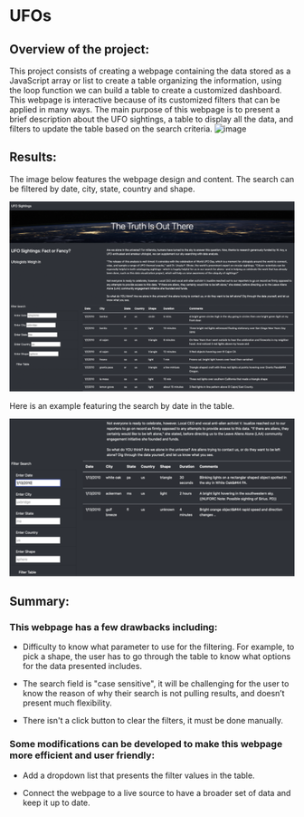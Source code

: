 # UFOs

## Overview of the project:

This project consists of creating a webpage containing the data stored as a JavaScript array or list to create a table organizing the information, using the loop function we can build a table to create a customized dashboard. This webpage is interactive because of its customized filters that can be applied in many ways. The main purpose of this webpage is to present a brief description about the UFO sightings, a table to display all the data, and filters to update the table based on the search criteria. ![image](https://user-images.githubusercontent.com/102932138/202963461-ffee5aaf-bd90-4296-a49d-1a424a94e023.png)

## Results:

The image below features the webpage design and content. The search can be filtered by date, city, state, country and shape.

![image](https://github.com/Zbahsoun/UFOs/blob/main/Main%20Page.png)

Here is an example featuring the search by date in the table.

![image](https://github.com/Zbahsoun/UFOs/blob/main/FilterByDate.png)

## Summary:

### This webpage has a few drawbacks including:

- Difficulty to know what parameter to use for the filtering. For example, to pick a shape, the user has to go through the table to know what options for the data presented includes. 

- The search field is "case sensitive", it will be challenging for the user to know the reason of why their search is not pulling results, and doesn’t present much flexibility.

- There isn't a click button to clear the filters, it must be done manually.

### Some modifications can be developed to make this webpage more efficient and user friendly:

- Add a dropdown list that presents the filter values in the table.

- Connect the webpage to a live source to have a broader set of data and keep it up to date.
